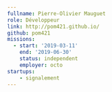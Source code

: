 ```yaml
---
fullname: Pierre-Olivier Mauguet
role: Développeur
link: http://pom421.github.io/
github: pom421
missions:
  - start: '2019-03-11'
    end: '2019-06-30'
    status: independent
    employer: octo
startups:
    - signalement
---
```

